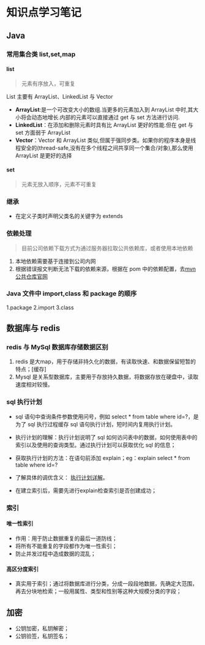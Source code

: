 # 知识点学习笔记

## Java

### 常用集合类 list,set,map

#### list

> 元素有序放入，可重复

List 主要有 ArrayList、LinkedList 与 Vector

- **ArrayList**:是一个可改变大小的数组.当更多的元素加入到 ArrayList 中时,其大小将会动态地增长.内部的元素可以直接通过 get 与 set 方法进行访问.
- **LinkedList**：在添加和删除元素时具有比 ArrayList 更好的性能.但在 get 与 set 方面弱于 ArrayList
- **Vector**：Vector 和 ArrayList 类似,但属于强同步类。如果你的程序本身是线程安全的(thread-safe,没有在多个线程之间共享同一个集合/对象),那么使用 ArrayList 是更好的选择

#### set

> 元素无放入顺序，元素不可重复

### 继承

- 在定义子类时声明父类名的关键字为 extends

### 依赖处理

> 目前公司依赖下载方式为通过服务器拉取公共依赖库，或者使用本地依赖

1. 本地依赖需要基于连接到公司内网
2. 根据错误报文判断无法下载的依赖来源，根据在 pom 中的依赖配置，去[mvn 公共仓库官网](https://mvnrepository.com/)

### Java 文件中 import,class 和 package 的顺序

1.package 2.import 3.class

## 数据库与 redis

### redis 与 MySql 数据库存储数据区别

1. redis 是大map，用于存储非持久化的数据，有读取快速、和数据保留短暂的特点；[缓存]
2. Mysql 是关系型数据库，主要用于存放持久数据，将数据存放在硬盘中，读取速度相对较慢。

### sql 执行计划

- sql 语句中查询条件参数使用问号，例如 select \* from table where id=?，是为了 sql 执行过程缓存 sql 语句执行计划，短时间内复用执行计划。

- 执行计划的理解：执行计划说明了 sql 如何访问表中的数据，如何使用表中的索引以及使用的查询类型。通过执行计划可以获取优化 sql 的信息；
- 获取执行计划的方法：在语句前添加 explain；eg：explain select \* from table where id=?
- 了解具体的调优含义： [执行计划详解](https://blog.csdn.net/limingqiang007/article/details/126341191?ops_request_misc=%257B%2522request%255Fid%2522%253A%2522168614043416800184153701%2522%252C%2522scm%2522%253A%252220140713.130102334..%2522%257D&request_id=168614043416800184153701&biz_id=0&utm_medium=distribute.pc_search_result.none-task-blog-2~all~baidu_landing_v2~default-5-126341191-null-null.142^v88^control_2,239^v2^insert_chatgpt&utm_term=sql%E6%89%A7%E8%A1%8C%E8%AE%A1%E5%88%92&spm=1018.2226.3001.4187)。
- 在建立索引后，需要先进行explain检查索引是否创建成功；

### 索引

#### 唯一性索引

- 作用：用于防止数据重复的最后一道防线；
- 将所有不能重复的字段都作为唯一性索引；
- 防止并发过程中造成数据的混乱；

#### 高区分度索引

- 真实用于索引；通过将数据库进行分类，分成一段段地数据，先确定大范围，再去分块地检索；一般用属性、类型和性别等这种大规模分类的字段；
  
## 加密

- 公钥加密，私钥解密；  
- 公钥验签，私钥签名；